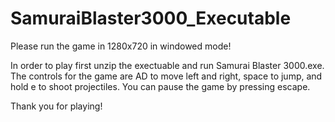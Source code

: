 # SamuraiBlaster3000_Executable

Please run the game in 1280x720 in windowed mode!

In order to play first unzip the exectuable and run Samurai Blaster 3000.exe. The controls for the game are AD to move left and right, space to jump, and hold e to shoot projectiles.
You can pause the game by pressing escape. 

Thank you for playing!
